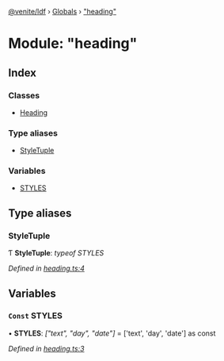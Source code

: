 [@venite/ldf](../README.md) › [Globals](../globals.md) › ["heading"](_heading_.md)

# Module: "heading"

## Index

### Classes

* [Heading](../classes/_heading_.heading.md)

### Type aliases

* [StyleTuple](_heading_.md#styletuple)

### Variables

* [STYLES](_heading_.md#const-styles)

## Type aliases

###  StyleTuple

Ƭ **StyleTuple**: *typeof STYLES*

*Defined in [heading.ts:4](https://github.com/gbj/venite/blob/b663c3c/ldf/src/heading.ts#L4)*

## Variables

### `Const` STYLES

• **STYLES**: *["text", "day", "date"]* = ['text', 'day', 'date'] as const

*Defined in [heading.ts:3](https://github.com/gbj/venite/blob/b663c3c/ldf/src/heading.ts#L3)*
